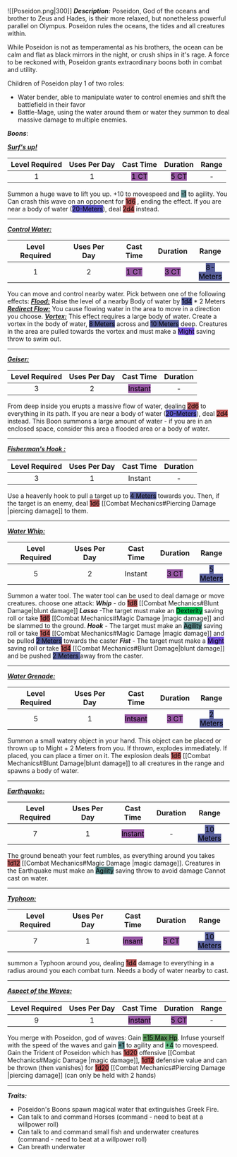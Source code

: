 ![[Poseidon.png|300]]
***Description:***
Poseidon, God of the oceans and brother to Zeus and Hades, is their more relaxed, but nonetheless powerful parallel on Olympus.
Poseidon rules the oceans, the tides and all creatures within.

While Poseidon is not as temperamental as his brothers, the ocean can be calm and flat as black mirrors in the night, or crush ships in it's rage.
A force to be reckoned with, Poseidon grants extraordinary boons both in combat and utility.

Children of Poseidon play 1 of two roles:
 - Water bender, able to manipulate water to control enemies and shift the battlefield in their favor
 - Battle-Mage, using the water around them or water they summon to deal massive damage to multiple enemies.

***Boons***:

<b><ins><i>Surf's up!</i></ins></b>

| Level Required | Uses Per Day | Cast Time | Duration | Range |
|:--------------:|:------------:|:---------:|:--------:| :--:|
|       1        |      1       |  <mark style="background: #620075A6;"> 1 CT</mark>    |   <mark style="background: #620075A6;">5 CT</mark>   | - |

Summon a huge wave to lift you up. +10 to movespeed and <mark style="background: #004A4CA6;"> -1</mark> to agility.
You Can crash this wave on an opponent for <mark style="background: #930000A6;">1d6</mark> , ending the effect. If you are near a body of water (<mark style="background: #0900A7A6;">20-Meters</mark>), deal <mark style="background: #930000A6;">2d4</mark> instead.

------------------
<b><ins><i>Control Water:</i></ins></b>

| Level Required | Uses Per Day | Cast Time | Duration | Range |
|:--------------:|:------------:|:---------:|:--------:| :---: |
|       1        |      2       |   <mark style="background: #620075A6;">1 CT</mark>    |   <mark style="background: #620075A6;">3 CT</mark>   | <mark style="background: #000B67A6;">8-Meters</mark> |

You can move and control nearby water.
Pick between one of the following effects:
<b><ins><i>Flood:</i></ins></b>
Raise the level of a nearby Body of water by <mark style="background: #000B67A6;">1d4</mark> * 2 Meters
<b><ins><i>Redirect Flow:</i></ins></b>
You cause flowing water in the area to move in a direction you choose.
<b><ins><i>Vortex:</i></ins></b>
This effect requires a large body of water.
Create a vortex in the body of water, <mark style="background: #000B67A6;">8 Meters</mark> across and <mark style="background: #000B67A6;">10 Meters</mark> deep.
Creatures in the area are pulled towards the vortex and must make a <mark style="background: #3800D7A6;">Might</mark> saving throw to swim out.

------------------
<b><ins><i>Geiser:</i></ins></b>

| Level Required | Uses Per Day | Cast Time | Duration |
|:--------------:|:------------:|:---------:|:--------:|
|       3        |      2       |  <mark style="background: #620075A6;">Instant</mark>  |    -     | 

From deep inside you erupts a massive flow of water, dealing <mark style="background: #9E0000A6;">2d6</mark> to everything in its path. If you are near a body of water (<mark style="background: #0900A7A6;">20-Meters</mark>), deal <mark style="background: #9E0000A6;">2d4</mark> instead.
This Boon summons a large amount of water - if you are in an enclosed space, consider this area a flooded area or a body of water.

------------------
<b><ins><i>Fisherman's Hook :</i></ins></b>

| Level Required | Uses Per Day | Cast Time | Duration |
|:--------------:|:------------:|:---------:|:--------:|
|       3        |      1       |      Instant     |    -      |

Use a heavenly hook to pull a target up to <mark style="background: #000B67A6;">4 Meters</mark> towards you. 
Then, if the target is an enemy, deal <mark style="background: #930000A6;">1d6</mark> [[Combat Mechanics#Piercing Damage |piercing damage]] to them.

------------------
<b><ins><i>Water Whip:</i></ins></b>

| Level Required | Uses Per Day | Cast Time | Duration | Range |
|:--------------:|:------------:|:---------:|:--------:|:-----:|
|       5         |       2       |    Instant       |     <mark style="background: #620075A6;">3 CT </mark>    |   <mark style="background: #000B67A6;">5 Meters</mark>    |

Summon a water tool. The water tool can be used to deal damage or move creatures.
choose one attack:
***Whip*** - do <mark style="background: #930000A6;">1d8</mark> [[Combat Mechanics#Blunt Damage|blunt damage]]
***Lasso*** -The target must make an <mark style="background: #00BB4D;">Dexterity</mark> saving roll or take <mark style="background: #930000A6;">1d6</mark> [[Combat Mechanics#Magic Damage |magic damage]] and be slammed to the ground.
***Hook*** - The target must make an <mark style="background: #004A4CA6;">Agility</mark> saving roll or take <mark style="background: #930000A6;">1d4</mark> [[Combat Mechanics#Magic Damage |magic damage]] and be pulled <mark style="background: #000B67A6;">2 Meters</mark> towards the caster
***Fist*** - The target must make a <mark style="background: #3800D7A6;">Might</mark> saving roll or take <mark style="background: #930000A6;">1d4</mark> [[Combat Mechanics#Blunt Damage|blunt damage]] and be pushed <mark style="background: #000B67A6;">2 Meters </mark> away from the caster.


-----------------
<b><ins><i>Water Grenade:</i></ins></b>

| Level Required | Uses Per Day | Cast Time | Duration |   Range   |
|:--------------:|:------------:|:---------:|:--------:|:---------:|
|       5        |      1       |  <mark style="background: #620075A6;">Intsant</mark>   |    <mark style="background: #620075A6;">3 CT</mark>     | <mark style="background: #000B67A6;">2 Meters </mark>| 

Summon a small watery object in your hand.
This object can be placed or thrown up to Might + 2 Meters from you.
If thrown, explodes immediately.
If placed, you can place a timer on it.
The explosion deals <mark style="background: #930000A6;">1d6</mark> [[Combat Mechanics#Blunt Damage|blunt damage]] to all creatures in the range and spawns a body of water.

------------------
<b><ins><i>Earthquake:</i></ins></b>

| Level Required | Uses Per Day | Cast Time | Duration | Range |
|:--------------:|:------------:|:---------:|:--------:|:-----:|
|       7         |      1        |     <mark style="background: #620075A6;">Instant</mark>      |    -      | <mark style="background: #000B67A6;">10 Meters</mark>       |

The ground beneath your feet rumbles, as everything around you takes <mark style="background: #930000A6;">1d12</mark> [[Combat Mechanics#Magic Damage |magic damage]]. Creatures in the Earthquake must make an <mark style="background: #004A4CA6;">Agility</mark> saving throw to avoid damage
Cannot cast on water.

------------------
<b><ins><i>Typhoon:</i></ins></b>

| Level Required | Uses Per Day | Cast Time | Duration | Range |
|:--------------:|:------------:|:---------:|:--------:|:-----:|
|       7        |      1       |  <mark style="background: #620075A6;">Insant</mark>   |     <mark style="background: #620075A6;">5 CT</mark>     |   <mark style="background: #000B67A6;">10 Meters</mark>    |

summon a Typhoon around you, dealing <mark style="background: #930000A6;">1d4</mark> damage to everything in a radius around you each combat turn. Needs a body of water nearby to cast.

------------------
<b><ins><i>Aspect of the Waves:</i></ins></b>

| Level Required | Uses Per Day | Cast Time | Duration | Range |
|:--------------:|:------------:|:---------:|:--------:|:-----:|
|       9       |      1       |  <mark style="background: #620075A6;">Instant</mark>  |   <mark style="background: #620075A6;">5 CT</mark>   |   -   | 

You merge with Poseidon, god of waves: 
Gain <mark style="background: #045B00A6;">+15 Max Hp</mark>. Infuse yourself with the speed of the waves and gain <mark style="background: #004A4CA6;">+1</mark> to agility and <mark style="background: #60BB81;">+4</mark> to movespeed. Gain the Trident of Poseidon which has <mark style="background: #9E0000A6;">1d20</mark> offensive [[Combat Mechanics#Magic Damage |magic damage]], <mark style="background: #9E0000A6;">1d12</mark> defensive value and can be thrown (then vanishes) for <mark style="background: #9E0000A6;">1d20</mark> [[Combat Mechanics#Piercing Damage |piercing damage]]
(can only be held with 2 hands)

------------------

***Traits:***
- Poseidon's Boons spawn magical water that extinguishes Greek Fire. 
- Can talk to and command Horses (command - need to beat at a willpower roll)
- Can talk to and command small fish and underwater creatures  (command - need to beat at a willpower roll)
- Can breath underwater



